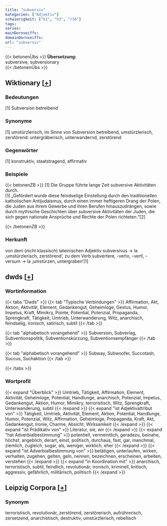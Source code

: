 ```yaml
---
title: "subversiv"
kategorien: ["Adjektiv"]
schwierigkeit: ["k1", "h3", "r16"]
tags:
series:
mainDornseiffs:
domainDornseiffs:
url: "subversiv"
---
```


{{< betonenÜbs >}}
**Übersetzung:**  
subversive, subversionary  
{{< /betonenÜbs >}}

## Wiktionary [[+](https://de.wiktionary.org/wiki/subversiv)]

### Bedeutungen
[1] Subversion betreibend  

### Synonyme
[1] umstürzlerisch, im Sinne von Subversion betreibend, umstürzlerisch, zerstörend: untergräberisch, unterwandernd, zerstörend  

### Gegenwörter
[1] konstruktiv, staatstragend, affirmativ  

### Beispiele
{{< betonenZB >}}
[1] Die Gruppe führte lange Zeit subversive Aktivitäten durch.  
[1] „Gefördert wurde diese feindselige Einstellung durch den traditionellen katholischen Antijudaismus, durch einen immer heftigeren Drang der Polen, die Juden aus ihrem Gewerbe und ihren Berufen hinauszudrängen, sowie durch mythische Geschichten über subversive Aktivitäten der Juden, die sich gegen nationale Ansprüche und Rechte der Polen richteten.“[2]  

{{< /betonenZB >}}
### Herkunft
von dem (nicht klassisch) lateinischen Adjektiv subversivus → la ‚umstürzlerisch, zerstörend‘, zu dem Verb subvertere, -verto, -vertī, -versum → la ‚umstürzen, untergraben‘[1]  



## dwds [[+](https://www.dwds.de/wb/subversiv)]

### Wortinformation
{{< tabs "Dwds" >}}
{{< tab "Typische Verbindungen" >}}
Affirmation, Akt, Aktion, Aktivität, Element, Gedankengut, Geheimloge, Gestus, Humor, Impetus, Kraft, Mimikry, Pointe, Potential, Potenzial, Propaganda, Sprengkraft, Tätigkeit, Umtrieb, Unterwanderung, Witz, anarchisch, feindselig, ironisch, satirisch, subtil
{{< /tab >}}

{{< tab "alphabetisch vorangehend" >}}
Subversion, Subverlag, Subventionspolitik, Subventionskürzung, Subventionsempfänger
{{< /tab >}}

{{< tab "alphabetisch vorangehend" >}}
Subway, Subwoofer, Succotash, Succus, Suchaktion
{{< /tab >}}

{{< /tabs >}}

### Wortprofil
{{< expand "Überblick" >}} Umtrieb, Tätigkeit, Affirmation, Element, Aktivität, Geheimloge, Potential, Handlunge, anarchisch, Potenzial, Impetus, Gedankengut, Aktion, Humor, Mimikry, terroristisch, Witz, Sprengkraft, Unterwanderung, subtil {{< /expand >}}
{{< expand "ist Adjektivattribut von" >}} Tätigkeit, Umtrieb, Aktivität, Element, Aktion, Potential, Handlunge, Humor, Potenzial, Witz, Affirmation, Geheimloge, Propaganda, Kraft, Akt, Gedankengut, Ironie, Charme, Absicht, Wirksamkeit {{< /expand >}}
{{< expand "ist Prädikativ von" >}} Literatur, sie, wir {{< /expand >}}
{{< expand "hat Adverbialbestimmung" >}} potentiell, vermeintlich, geradezu, beinahe, höchst, angeblich, derart, einst, politisch, durchaus, fast, gar, manchmal, ziemlich, zugleich, sogar, als, weniger, wirklich, eher {{< /expand >}}
{{< expand "ist Adverbialbestimmung von" >}} betätigen, unterlaufen, wirken, verhalten, zugehen, gelten, geln, nennen, bezeichnen, erscheinen, arbeiten, verstehen {{< /expand >}}
{{< expand "in Koordination mit" >}} anarchisch, terroristisch, subtil, feindlich, revolutionär, ironisch, kriminell, kritisch, aggressiv, gefährlich, militärisch, politisch {{< /expand >}}

## Leipzig Corpora [[+](https://corpora.uni-leipzig.de/en/res?word=subversiv&corpusId=deu_newscrawl-public_2018)]


### Synonym
terroristisch, revolutionär, zerstörend, zerstörerisch, aufrührerisch, zersetzend, anarchistisch, destruktiv, umstürzlerisch, rebellisch

